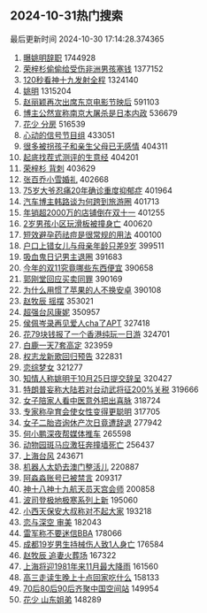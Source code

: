 ## 2024-10-31热门搜索 
最后更新时间 2024-10-30 17:14:28.374365 
1. [曝姚明辞职](https://s.weibo.com/weibo?q=%23%E6%9B%9D%E5%A7%9A%E6%98%8E%E8%BE%9E%E8%81%8C%23&t=31&band_rank=1&Refer=top) 1744928
1. [荣梓杉偷偷给受伤非洲男孩塞钱](https://s.weibo.com/weibo?q=%E8%8D%A3%E6%A2%93%E6%9D%89%E5%81%B7%E5%81%B7%E7%BB%99%E5%8F%97%E4%BC%A4%E9%9D%9E%E6%B4%B2%E7%94%B7%E5%AD%A9%E5%A1%9E%E9%92%B1&t=31&band_rank=2&Refer=top) 1377152
1. [120秒看神十九发射全程](https://s.weibo.com/weibo?q=%23120%E7%A7%92%E7%9C%8B%E7%A5%9E%E5%8D%81%E4%B9%9D%E5%8F%91%E5%B0%84%E5%85%A8%E7%A8%8B%23&t=31&band_rank=3&Refer=top) 1324140
1. [姚明](https://s.weibo.com/weibo?q=%E5%A7%9A%E6%98%8E&t=31&band_rank=4&Refer=top) 1315204
1. [赵丽颖再次出席东京电影节映后](https://s.weibo.com/weibo?q=%23%E8%B5%B5%E4%B8%BD%E9%A2%96%E5%86%8D%E6%AC%A1%E5%87%BA%E5%B8%AD%E4%B8%9C%E4%BA%AC%E7%94%B5%E5%BD%B1%E8%8A%82%E6%98%A0%E5%90%8E%23&t=31&band_rank=5&Refer=top) 591103
1. [博主公然宣称南京大屠杀是日本内政](https://s.weibo.com/weibo?q=%23%E5%8D%9A%E4%B8%BB%E5%85%AC%E7%84%B6%E5%AE%A3%E7%A7%B0%E5%8D%97%E4%BA%AC%E5%A4%A7%E5%B1%A0%E6%9D%80%E6%98%AF%E6%97%A5%E6%9C%AC%E5%86%85%E6%94%BF%23&t=31&band_rank=6&Refer=top) 536679
1. [花少 分房](https://s.weibo.com/weibo?q=%E8%8A%B1%E5%B0%91%20%E5%88%86%E6%88%BF&t=31&band_rank=7&Refer=top) 516539
1. [心动的信号节目组](https://s.weibo.com/weibo?q=%E5%BF%83%E5%8A%A8%E7%9A%84%E4%BF%A1%E5%8F%B7%E8%8A%82%E7%9B%AE%E7%BB%84&t=31&band_rank=8&Refer=top) 433051
1. [很多被拐孩子和亲生父母已无感情](https://s.weibo.com/weibo?q=%23%E5%BE%88%E5%A4%9A%E8%A2%AB%E6%8B%90%E5%AD%A9%E5%AD%90%E5%92%8C%E4%BA%B2%E7%94%9F%E7%88%B6%E6%AF%8D%E5%B7%B2%E6%97%A0%E6%84%9F%E6%83%85%23&t=31&band_rank=9&Refer=top) 404311
1. [起底找茬式测评的生意经](https://s.weibo.com/weibo?q=%23%E8%B5%B7%E5%BA%95%E6%89%BE%E8%8C%AC%E5%BC%8F%E6%B5%8B%E8%AF%84%E7%9A%84%E7%94%9F%E6%84%8F%E7%BB%8F%23&t=31&band_rank=10&Refer=top) 404201
1. [荣梓杉 背刺](https://s.weibo.com/weibo?q=%E8%8D%A3%E6%A2%93%E6%9D%89%20%E8%83%8C%E5%88%BA&t=31&band_rank=11&Refer=top) 403629
1. [张百乔小雪婚礼](https://s.weibo.com/weibo?q=%23%E5%BC%A0%E7%99%BE%E4%B9%94%E5%B0%8F%E9%9B%AA%E5%A9%9A%E7%A4%BC%23&t=31&band_rank=12&Refer=top) 402668
1. [75岁大爷忍痛20年确诊重度抑郁症](https://s.weibo.com/weibo?q=%2375%E5%B2%81%E5%A4%A7%E7%88%B7%E5%BF%8D%E7%97%9B20%E5%B9%B4%E7%A1%AE%E8%AF%8A%E9%87%8D%E5%BA%A6%E6%8A%91%E9%83%81%E7%97%87%23&t=31&band_rank=13&Refer=top) 401964
1. [汽车博主韩路谈为何跨到旅游圈](https://s.weibo.com/weibo?q=%23%E6%B1%BD%E8%BD%A6%E5%8D%9A%E4%B8%BB%E9%9F%A9%E8%B7%AF%E8%B0%88%E4%B8%BA%E4%BD%95%E8%B7%A8%E5%88%B0%E6%97%85%E6%B8%B8%E5%9C%88%23&t=31&band_rank=14&Refer=top) 401713
1. [年销超2000万的店铺倒在双十一](https://s.weibo.com/weibo?q=%23%E5%B9%B4%E9%94%80%E8%B6%852000%E4%B8%87%E7%9A%84%E5%BA%97%E9%93%BA%E5%80%92%E5%9C%A8%E5%8F%8C%E5%8D%81%E4%B8%80%23&t=31&band_rank=15&Refer=top) 401255
1. [2岁男孩小区玩滑板被撞身亡](https://s.weibo.com/weibo?q=%232%E5%B2%81%E7%94%B7%E5%AD%A9%E5%B0%8F%E5%8C%BA%E7%8E%A9%E6%BB%91%E6%9D%BF%E8%A2%AB%E6%92%9E%E8%BA%AB%E4%BA%A1%23&t=31&band_rank=16&Refer=top) 400620
1. [短效避孕药祛痘是很常规的用法](https://s.weibo.com/weibo?q=%23%E7%9F%AD%E6%95%88%E9%81%BF%E5%AD%95%E8%8D%AF%E7%A5%9B%E7%97%98%E6%98%AF%E5%BE%88%E5%B8%B8%E8%A7%84%E7%9A%84%E7%94%A8%E6%B3%95%23&t=31&band_rank=17&Refer=top) 400100
1. [户口上错女儿与母亲年龄只差9岁](https://s.weibo.com/weibo?q=%23%E6%88%B7%E5%8F%A3%E4%B8%8A%E9%94%99%E5%A5%B3%E5%84%BF%E4%B8%8E%E6%AF%8D%E4%BA%B2%E5%B9%B4%E9%BE%84%E5%8F%AA%E5%B7%AE9%E5%B2%81%23&t=31&band_rank=18&Refer=top) 399511
1. [吸血鬼日记男主退圈](https://s.weibo.com/weibo?q=%23%E5%90%B8%E8%A1%80%E9%AC%BC%E6%97%A5%E8%AE%B0%E7%94%B7%E4%B8%BB%E9%80%80%E5%9C%88%23&t=31&band_rank=19&Refer=top) 391683
1. [今年的双11究竟哪些东西便宜](https://s.weibo.com/weibo?q=%23%E4%BB%8A%E5%B9%B4%E7%9A%84%E5%8F%8C11%E7%A9%B6%E7%AB%9F%E5%93%AA%E4%BA%9B%E4%B8%9C%E8%A5%BF%E4%BE%BF%E5%AE%9C%23&t=31&band_rank=20&Refer=top) 390658
1. [郭刚堂回应买卖同罪](https://s.weibo.com/weibo?q=%23%E9%83%AD%E5%88%9A%E5%A0%82%E5%9B%9E%E5%BA%94%E4%B9%B0%E5%8D%96%E5%90%8C%E7%BD%AA%23&t=31&band_rank=21&Refer=top) 390169
1. [为什么用惯了苹果的人不换安卓](https://s.weibo.com/weibo?q=%23%E4%B8%BA%E4%BB%80%E4%B9%88%E7%94%A8%E6%83%AF%E4%BA%86%E8%8B%B9%E6%9E%9C%E7%9A%84%E4%BA%BA%E4%B8%8D%E6%8D%A2%E5%AE%89%E5%8D%93%23&t=31&band_rank=22&Refer=top) 390108
1. [赵牧辰 摇摆](https://s.weibo.com/weibo?q=%E8%B5%B5%E7%89%A7%E8%BE%B0%20%E6%91%87%E6%91%86&t=31&band_rank=23&Refer=top) 353021
1. [超强台风康妮](https://s.weibo.com/weibo?q=%23%E8%B6%85%E5%BC%BA%E5%8F%B0%E9%A3%8E%E5%BA%B7%E5%A6%AE%23&t=31&band_rank=24&Refer=top) 350957
1. [侯佩岑录再见爱人cha了APT](https://s.weibo.com/weibo?q=%E4%BE%AF%E4%BD%A9%E5%B2%91%E5%BD%95%E5%86%8D%E8%A7%81%E7%88%B1%E4%BA%BAcha%E4%BA%86APT&t=31&band_rank=25&Refer=top) 327418
1. [花79块钱报了一个香港纯玩一日游](https://s.weibo.com/weibo?q=%E8%8A%B179%E5%9D%97%E9%92%B1%E6%8A%A5%E4%BA%86%E4%B8%80%E4%B8%AA%E9%A6%99%E6%B8%AF%E7%BA%AF%E7%8E%A9%E4%B8%80%E6%97%A5%E6%B8%B8&t=31&band_rank=26&Refer=top) 324701
1. [白鹿一天7套高定](https://s.weibo.com/weibo?q=%E7%99%BD%E9%B9%BF%E4%B8%80%E5%A4%A97%E5%A5%97%E9%AB%98%E5%AE%9A&t=31&band_rank=27&Refer=top) 323959
1. [权志龙新歌回归预告](https://s.weibo.com/weibo?q=%23%E6%9D%83%E5%BF%97%E9%BE%99%E6%96%B0%E6%AD%8C%E5%9B%9E%E5%BD%92%E9%A2%84%E5%91%8A%23&t=31&band_rank=28&Refer=top) 322831
1. [恋综梦女](https://s.weibo.com/weibo?q=%E6%81%8B%E7%BB%BC%E6%A2%A6%E5%A5%B3&t=31&band_rank=29&Refer=top) 321277
1. [知情人称姚明于10月25日提交辞呈](https://s.weibo.com/weibo?q=%23%E7%9F%A5%E6%83%85%E4%BA%BA%E7%A7%B0%E5%A7%9A%E6%98%8E%E4%BA%8E10%E6%9C%8825%E6%97%A5%E6%8F%90%E4%BA%A4%E8%BE%9E%E5%91%88%23&t=31&band_rank=30&Refer=top) 320427
1. [特朗普妄称大陆若对台动武将征200%关税](https://s.weibo.com/weibo?q=%23%E7%89%B9%E6%9C%97%E6%99%AE%E5%A6%84%E7%A7%B0%E5%A4%A7%E9%99%86%E8%8B%A5%E5%AF%B9%E5%8F%B0%E5%8A%A8%E6%AD%A6%E5%B0%86%E5%BE%81200%25%E5%85%B3%E7%A8%8E%23&t=31&band_rank=31&Refer=top) 319666
1. [女子陪家人看中医意外把出喜脉](https://s.weibo.com/weibo?q=%23%E5%A5%B3%E5%AD%90%E9%99%AA%E5%AE%B6%E4%BA%BA%E7%9C%8B%E4%B8%AD%E5%8C%BB%E6%84%8F%E5%A4%96%E6%8A%8A%E5%87%BA%E5%96%9C%E8%84%89%23&t=31&band_rank=32&Refer=top) 318724
1. [专家称孕育会使女性变得更聪明](https://s.weibo.com/weibo?q=%23%E4%B8%93%E5%AE%B6%E7%A7%B0%E5%AD%95%E8%82%B2%E4%BC%9A%E4%BD%BF%E5%A5%B3%E6%80%A7%E5%8F%98%E5%BE%97%E6%9B%B4%E8%81%AA%E6%98%8E%23&t=31&band_rank=33&Refer=top) 317705
1. [女子二胎咨询休产次日竟遭辞退](https://s.weibo.com/weibo?q=%E5%A5%B3%E5%AD%90%E4%BA%8C%E8%83%8E%E5%92%A8%E8%AF%A2%E4%BC%91%E4%BA%A7%E6%AC%A1%E6%97%A5%E7%AB%9F%E9%81%AD%E8%BE%9E%E9%80%80&t=31&band_rank=34&Refer=top) 277942
1. [何小鹏深夜帮媒体推车](https://s.weibo.com/weibo?q=%23%E4%BD%95%E5%B0%8F%E9%B9%8F%E6%B7%B1%E5%A4%9C%E5%B8%AE%E5%AA%92%E4%BD%93%E6%8E%A8%E8%BD%A6%23&t=31&band_rank=35&Refer=top) 265598
1. [动物园斑马应激狂奔撞墙死亡](https://s.weibo.com/weibo?q=%23%E5%8A%A8%E7%89%A9%E5%9B%AD%E6%96%91%E9%A9%AC%E5%BA%94%E6%BF%80%E7%8B%82%E5%A5%94%E6%92%9E%E5%A2%99%E6%AD%BB%E4%BA%A1%23&t=31&band_rank=36&Refer=top) 256437
1. [上海台风](https://s.weibo.com/weibo?q=%E4%B8%8A%E6%B5%B7%E5%8F%B0%E9%A3%8E&t=31&band_rank=37&Refer=top) 243671
1. [机器人太奶去澳门整活儿](https://s.weibo.com/weibo?q=%23%E6%9C%BA%E5%99%A8%E4%BA%BA%E5%A4%AA%E5%A5%B6%E5%8E%BB%E6%BE%B3%E9%97%A8%E6%95%B4%E6%B4%BB%E5%84%BF%23&t=31&band_rank=38&Refer=top) 220887
1. [阿淼淼账号已被禁言](https://s.weibo.com/weibo?q=%23%E9%98%BF%E6%B7%BC%E6%B7%BC%E8%B4%A6%E5%8F%B7%E5%B7%B2%E8%A2%AB%E7%A6%81%E8%A8%80%23&t=31&band_rank=39&Refer=top) 209317
1. [神十八神十九航天员天宫会师](https://s.weibo.com/weibo?q=%23%E7%A5%9E%E5%8D%81%E5%85%AB%E7%A5%9E%E5%8D%81%E4%B9%9D%E8%88%AA%E5%A4%A9%E5%91%98%E5%A4%A9%E5%AE%AB%E4%BC%9A%E5%B8%88%23&t=31&band_rank=40&Refer=top) 200858
1. [波司登极地极寒系列上新](https://s.weibo.com/weibo?q=%23%E6%B3%A2%E5%8F%B8%E7%99%BB%E6%9E%81%E5%9C%B0%E6%9E%81%E5%AF%92%E7%B3%BB%E5%88%97%E4%B8%8A%E6%96%B0%23&t=31&band_rank=41&Refer=top) 195060
1. [小西天保安大叔称对不起大家](https://s.weibo.com/weibo?q=%23%E5%B0%8F%E8%A5%BF%E5%A4%A9%E4%BF%9D%E5%AE%89%E5%A4%A7%E5%8F%94%E7%A7%B0%E5%AF%B9%E4%B8%8D%E8%B5%B7%E5%A4%A7%E5%AE%B6%23&t=31&band_rank=42&Refer=top) 193218
1. [恋与深空 审美](https://s.weibo.com/weibo?q=%E6%81%8B%E4%B8%8E%E6%B7%B1%E7%A9%BA%20%E5%AE%A1%E7%BE%8E&t=31&band_rank=43&Refer=top) 182043
1. [雷军称不要迷信BBA](https://s.weibo.com/weibo?q=%23%E9%9B%B7%E5%86%9B%E7%A7%B0%E4%B8%8D%E8%A6%81%E8%BF%B7%E4%BF%A1BBA%23&t=31&band_rank=44&Refer=top) 178066
1. [成都19岁男生持械伤人致1人身亡](https://s.weibo.com/weibo?q=%23%E6%88%90%E9%83%BD19%E5%B2%81%E7%94%B7%E7%94%9F%E6%8C%81%E6%A2%B0%E4%BC%A4%E4%BA%BA%E8%87%B41%E4%BA%BA%E8%BA%AB%E4%BA%A1%23&t=31&band_rank=45&Refer=top) 176584
1. [赵牧辰 追妻火葬场](https://s.weibo.com/weibo?q=%E8%B5%B5%E7%89%A7%E8%BE%B0%20%E8%BF%BD%E5%A6%BB%E7%81%AB%E8%91%AC%E5%9C%BA&t=31&band_rank=46&Refer=top) 167322
1. [上海将迎1981年来11月最大降雨](https://s.weibo.com/weibo?q=%23%E4%B8%8A%E6%B5%B7%E5%B0%86%E8%BF%8E1981%E5%B9%B4%E6%9D%A511%E6%9C%88%E6%9C%80%E5%A4%A7%E9%99%8D%E9%9B%A8%23&t=31&band_rank=47&Refer=top) 161560
1. [高三走读生晚上十点回家吃什么](https://s.weibo.com/weibo?q=%E9%AB%98%E4%B8%89%E8%B5%B0%E8%AF%BB%E7%94%9F%E6%99%9A%E4%B8%8A%E5%8D%81%E7%82%B9%E5%9B%9E%E5%AE%B6%E5%90%83%E4%BB%80%E4%B9%88&t=31&band_rank=48&Refer=top) 158133
1. [70后80后90后齐聚中国空间站](https://s.weibo.com/weibo?q=%2370%E5%90%8E80%E5%90%8E90%E5%90%8E%E9%BD%90%E8%81%9A%E4%B8%AD%E5%9B%BD%E7%A9%BA%E9%97%B4%E7%AB%99%23&t=31&band_rank=49&Refer=top) 149954
1. [花少 山东姐弟](https://s.weibo.com/weibo?q=%E8%8A%B1%E5%B0%91%20%E5%B1%B1%E4%B8%9C%E5%A7%90%E5%BC%9F&t=31&band_rank=50&Refer=top) 148289
